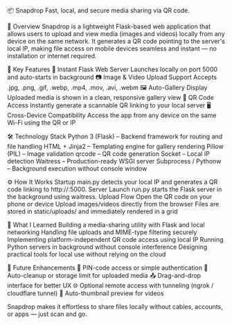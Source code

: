 📦 Snapdrop
Fast, local, and secure media sharing via QR code.

📌 Overview
Snapdrop is a lightweight Flask-based web application that allows users to upload and view media (images and videos) locally from any device on the same network. It generates a QR code pointing to the server's local IP, making file access on mobile devices seamless and instant — no installation or internet required.

🌟 Key Features
🚀 Instant Flask Web Server
Launches locally on port 5000 and auto-starts in background
📷 Image & Video Upload Support
Accepts .jpg, .png, .gif, .webp, .mp4, .mov, .avi, .webm
🖼️ Auto-Gallery Display
Uploaded media is shown in a clean, responsive gallery view
📱 QR Code Access
Instantly generate a scannable QR linking to your local server
🖥️ Cross-Device Compatibility
Access the app from any device on the same Wi-Fi using the QR or IP

🛠️ Technology Stack
Python 3 (Flask) – Backend framework for routing and file handling
HTML + Jinja2 – Templating engine for gallery rendering
Pillow (PIL) – Image validation
qrcode – QR code generation
Socket – Local IP detection
Waitress – Production-ready WSGI server
Subprocess / Pythonw – Background execution without console window

⚙️ How It Works
Startup
main.py detects your local IP and generates a QR code linking to http://<your-ip>:5000.
Server Launch
run.py starts the Flask server in the background using waitress.
Upload Flow
Open the QR code on your phone or device
Upload images/videos directly from the browser
Files are stored in static/uploads/ and immediately rendered in a grid

🧠 What I Learned
Building a media-sharing utility with Flask and local networking
Handling file uploads and MIME-type filtering securely
Implementing platform-independent QR code access using local IP
Running Python servers in background without console interference
Designing practical tools for local use without relying on the cloud

🧪 Future Enhancements
🔐 PIN-code access or simple authentication
🧼 Auto-cleanup or storage limit for uploaded media
📤 Drag-and-drop interface for better UX
🌐 Optional remote access with tunneling (ngrok / cloudflare tunnel)
📸 Auto-thumbnail preview for videos

Snapdrop makes it effortless to share files locally without cables, accounts, or apps — just scan and go.
